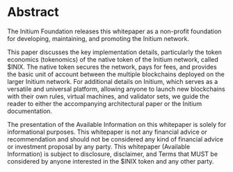 # Abstract

The Initium Foundation releases this whitepaper as a non-profit foundation for developing, maintaining, and promoting the Initium network.

This paper discusses the key implementation details, particularly the token economics (tokenomics) of the native token of the Initium network, called $INIX. The native token secures the network, pays for fees, and provides the basic unit of account between the multiple blockchains deployed on the larger Initium network. For additional details on Initium, which serves as a versatile and universal platform, allowing anyone to launch new blockchains with their own rules, virtual machines, and validator sets, we guide the reader to either the accompanying architectural paper or the Initium documentation.

The presentation of the Available Information on this whitepaper is solely for informational purposes. This whitepaper is not any financial advice or recommendation and should not be considered any kind of financial advice or investment proposal by any party. This whitepaper (Available Information) is subject to disclosure, disclaimer, and Terms that MUST be considered by anyone interested in the $INIX token and any other party.
